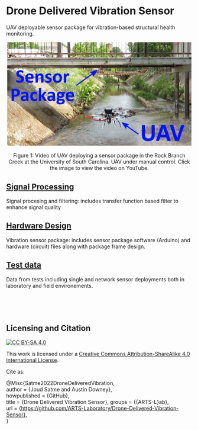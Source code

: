 # Drone Delivered Vibration Sensor
UAV deployable sensor package for vibration-based structural health monitoring.



<p align="center">
<a href="https://www.youtube.com/watch?v=qVO6xkV0LvI&ab_channel=ARTS-LabattheUniversityofSouthCarolina"><img src="media/UAV_under_bridge.png" alt="UAV deploying sensor under bridge" width="500"></a>  
</p>
<p align="center">
Figure 1: Video of UAV deploying a sensor package in the Rock Branch Creek at the University of South Carolina. UAV under manual control. Click the image to view the video on YouTube. 
</p>


## [Signal Processing](signal_processing)
Signal procesing and filtering: includes transfer function based filter to enhance signal quality

## [Hardware Design](hardware_design)
Vibration sensor package: includes sensor package software (Arduino) and hardware (circuit) files along with package frame design.

## [Test data](test-design)
Data from tests including single and network sensor deployments both in laboratory and field environements.

<br /><br /><br />

## Licensing and Citation

[![CC BY-SA 4.0][cc-by-sa-shield]][cc-by-sa]

This work is licensed under a
[Creative Commons Attribution-ShareAlike 4.0 International License][cc-by-sa].

[cc-by-sa]: http://creativecommons.org/licenses/by-sa/4.0/
[cc-by-sa-image]: https://licensebuttons.net/l/by-sa/4.0/88x31.png
[cc-by-sa-shield]: https://img.shields.io/badge/License-CC%20BY--SA%204.0-lightgrey.svg


Cite as:

@Misc{Satme2022DroneDeliveredVibration,     
  author = {Joud Satme and Austin Downey},  
    howpublished = {GitHub},    
  title  = {Drone Delivered Vibration Sensor},
  groups = {{ARTS-L}ab},    
  url    = {https://github.com/ARTS-Laboratory/Drone-Delivered-Vibration-Sensor},   
}

